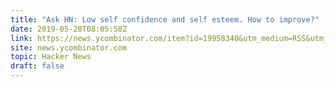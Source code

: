 ```yaml
---
title: "Ask HN: Low self confidence and self esteem. How to improve?"
date: 2019-05-20T08:05:58Z
link: https://news.ycombinator.com/item?id=19958340&utm_medium=RSS&utm_source=hune
site: news.ycombinator.com
topic: Hacker News
draft: false
---
```

